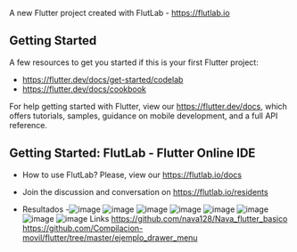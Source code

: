

A new Flutter project created with FlutLab - https://flutlab.io

## Getting Started

A few resources to get you started if this is your first Flutter project:

- https://flutter.dev/docs/get-started/codelab
- https://flutter.dev/docs/cookbook

For help getting started with Flutter, view our
https://flutter.dev/docs, which offers tutorials,
samples, guidance on mobile development, and a full API reference.

## Getting Started: FlutLab - Flutter Online IDE

- How to use FlutLab? Please, view our https://flutlab.io/docs
- Join the discussion and conversation on https://flutlab.io/residents

- Resultados
-![image](https://github.com/abrilmunozzapata1/UIICat4_Drawer/assets/143549033/4d7e7150-a9d6-46c0-98ee-d1aa790ba3f2)
![image](https://github.com/abrilmunozzapata1/UIICat4_Drawer/assets/143549033/8f9decd7-ad6e-49a0-93fa-d6595dd9ece9)
![image](https://github.com/abrilmunozzapata1/UIICat4_Drawer/assets/143549033/54d2873c-11a1-4306-b684-9a2065df6c54)
![image](https://github.com/abrilmunozzapata1/UIICat4_Drawer/assets/143549033/2a4bd219-58fb-46c8-ba46-5837b97e74a8)
![image](https://github.com/abrilmunozzapata1/UIICat4_Drawer/assets/143549033/a37e8487-69d2-40a0-bd04-20cd7373e978)
![image](https://github.com/abrilmunozzapata1/UIICat4_Drawer/assets/143549033/a71887de-8e63-473b-a8a9-6c0d48137999)
![image](https://github.com/abrilmunozzapata1/UIICat4_Drawer/assets/143549033/5890999a-d327-406b-b679-392b5231e96e)
![image](https://github.com/abrilmunozzapata1/UIICat4_Drawer/assets/143549033/6f0c421b-a015-4a61-8a14-a6927dff7b00)
 Links
https://github.com/nava128/Nava_flutter_basico
https://github.com/Compilacion-movil/flutter/tree/master/ejemplo_drawer_menu


